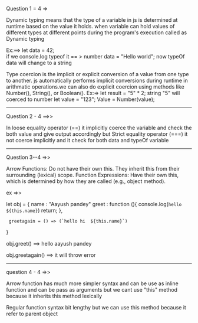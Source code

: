 Question 1 = 4 =>

Dynamic typing means that the type of a variable in js is determined at runtime based on the value it holds.
when variable can hold values of different types at different points during the program's execution called as Dynamic typing

Ex:==>
let data = 42;  
if we console.log typeof it == > number 
data = "Hello world"; 
now typeOf data will change to a string 

Type coercion is the implicit or explicit conversion of a value from one type to another. js automatically performs implicit conversions during runtime in arithmatic operations.we can also do explicit coercion using methods like Number(), String(), or Boolean().
Ex:=>
let result = "5" * 2; string "5" will coerced to number
let value = "123";
Value = Number(value); 



___________________________________________________________________________________


Question 2 - 4 ==>>

In loose equality operator (==) it implicitly coerce the variable and check the both value and give output accordingly 
but Strict equality operator (===) it not coerce implicitly and it check for both data and typeOf variable 


________________________________________________________________________________________

Question 3--4 =>>

Arrow Functions: Do not have their own this. They inherit this from their surrounding (lexical) scope.
Function Expressions: Have their own this, which is determined by how they are called (e.g., object method).

ex =>>

let obj = {
    name : "Aayush pandey"
    greet : function (){
        console.log(`hello  ${this.name}`)
        return;
    },

     greetagain = () => (`hello hi  ${this.name}`)   
    
}


obj.greet() ==> hello aayush pandey

obj.greetagain() ==> it will throw error

__________________________________________________________________________

question 4 - 4 =>>

Arrow function has much more simpler syntax and can be use as inline function and can be pass as arguments but we cant use "this" method because it inherits this method lexically 

Regular function syntax bit lengthy but we can use this method because it refer to parent object
 